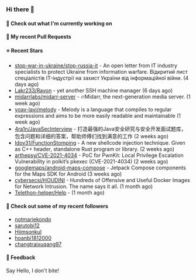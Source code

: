 ### Hi there 👋

#### 👷 Check out what I'm currently working on

#### 🔨 My recent Pull Requests


#### ⭐ Recent Stars

- [stop-war-in-ukraine/stop-russia-it](https://github.com/stop-war-in-ukraine/stop-russia-it) - An open letter from IT industry specialists to protect Ukraine from information warfare. Відкритий лист спеціалістів IT-індустрії на захист України від інформаційної війни. (4 days ago)
- [Lakr233/Rayon](https://github.com/Lakr233/Rayon) - yet another SSH machine manager (6 days ago)
- [midarrlabs/midarr-server](https://github.com/midarrlabs/midarr-server) - 🔥Midarr, the next-generation media server. (1 week ago)
- [yoav-lavi/melody](https://github.com/yoav-lavi/melody) - Melody is a language that compiles to regular expressions and aims to be more easily readable and maintainable (1 week ago)
- [4ra1n/JavaSecInterview](https://github.com/4ra1n/JavaSecInterview) - 打造最强的Java安全研究与安全开发面试题库，包含问题和详细的答案，帮助师傅们找到满意的工作 (2 weeks ago)
- [Idov31/FunctionStomping](https://github.com/Idov31/FunctionStomping) - A new shellcode injection technique. Given as C&#43;&#43; header, standalone Rust program or library. (2 weeks ago)
- [arthepsy/CVE-2021-4034](https://github.com/arthepsy/CVE-2021-4034) - PoC for PwnKit: Local Privilege Escalation Vulnerability in polkit’s pkexec (CVE-2021-4034) (2 weeks ago)
- [googlemaps/android-maps-compose](https://github.com/googlemaps/android-maps-compose) - Jetpack Compose components for the Maps SDK for Android (3 weeks ago)
- [cybersecsi/HOUDINI](https://github.com/cybersecsi/HOUDINI) - Hundreds of Offensive and Useful Docker Images for Network Intrusion. The name says it all. (1 month ago)
- [Telethon-helper/Help](https://github.com/Telethon-helper/Help) -  (1 month ago)

#### 👯 Check out some of my recent followers

- [notmariekondo](https://github.com/notmariekondo)
- [sarutobi12](https://github.com/sarutobi12)
- [Hiimsonkul](https://github.com/Hiimsonkul)
- [hoanbi1812000](https://github.com/hoanbi1812000)
- [changtraixuqang97](https://github.com/changtraixuqang97)

#### 💬 Feedback

Say Hello, I don't bite!